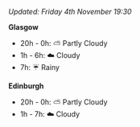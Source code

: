 *Updated: Friday 4th November 19:30*

**Glasgow**

* 20h - 0h: :partly_sunny: Partly Cloudy
* 1h - 6h: :cloud: Cloudy
* 7h: :umbrella: Rainy

**Edinburgh**

* 20h - 0h: :partly_sunny: Partly Cloudy
* 1h - 7h: :cloud: Cloudy
